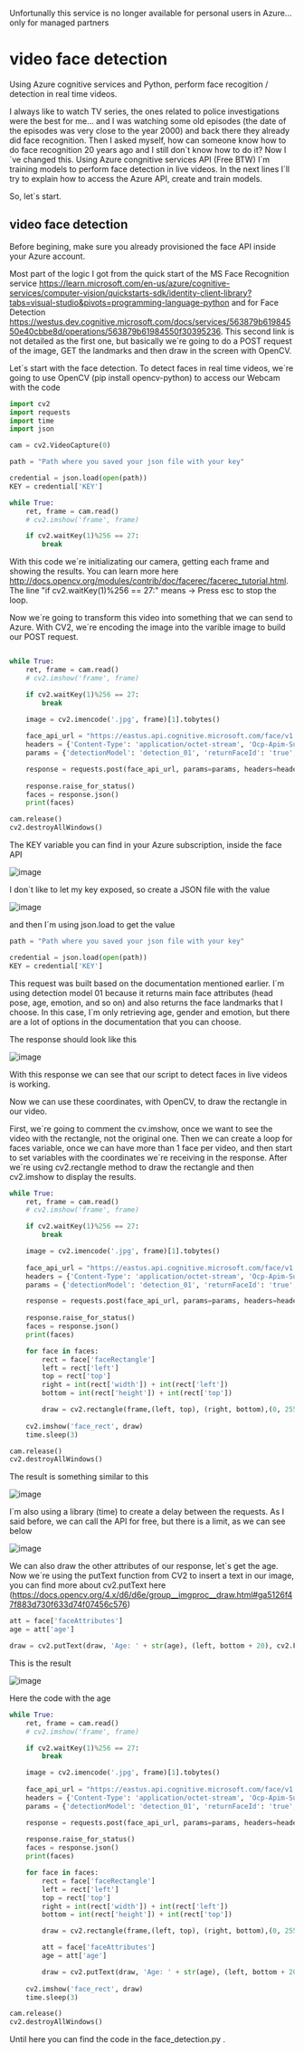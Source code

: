 Unfortunally this service is no longer available for personal users in Azure... only for managed partners

# video face detection
Using Azure cognitive services and Python, perform face recogition / detection in real time videos.

  I always like to watch TV series, the ones related to police investigations were the best for me... and I was watching some old episodes (the date of the episodes was very close to the year 2000) and back there they already did face recognition. Then I asked myself, how can someone know how to do face recognition 20 years ago and I still don´t know how to do it? Now I´ve changed this. Using Azure congnitive services API (Free BTW) I´m training models to perform face detection  in live videos. In the next lines I´ll try to explain how to access the Azure API, create and train models. 
  
  So, let´s start.

## video face detection
  Before begining, make sure you already provisioned the face API inside your Azure account.

  Most part of the logic I got from the quick start of the MS Face Recognition service <https://learn.microsoft.com/en-us/azure/cognitive-services/computer-vision/quickstarts-sdk/identity-client-library?tabs=visual-studio&pivots=programming-language-python> and for Face Detection <https://westus.dev.cognitive.microsoft.com/docs/services/563879b61984550e40cbbe8d/operations/563879b61984550f30395236>. This second link is not detailed as the first one, but basically we´re going to do a POST request of the image, GET the landmarks and then draw in the screen with OpenCV.

  Let´s start with the face detection. To detect faces in real time videos, we´re going to use OpenCV (pip install opencv-python) to access our Webcam with the code

```Python
import cv2
import requests
import time
import json

cam = cv2.VideoCapture(0)

path = "Path where you saved your json file with your key"

credential = json.load(open(path))
KEY = credential['KEY']

while True:
    ret, frame = cam.read()
    # cv2.imshow('frame', frame)

    if cv2.waitKey(1)%256 == 27:
        break
```

  With this code we´re initializating our camera, getting each frame and showing the results. You can learn more here <http://docs.opencv.org/modules/contrib/doc/facerec/facerec_tutorial.html>. The line "if cv2.waitKey(1)%256 == 27:" means -> Press esc to stop the loop.

  Now we´re going to transform this video into something that we can send to Azure. With CV2, we´re encoding the image into the varible image to build our POST request.

```Python

while True:
    ret, frame = cam.read()
    # cv2.imshow('frame', frame)

    if cv2.waitKey(1)%256 == 27:
        break

    image = cv2.imencode('.jpg', frame)[1].tobytes()
    
    face_api_url = "https://eastus.api.cognitive.microsoft.com/face/v1.0/detect"
    headers = {'Content-Type': 'application/octet-stream', 'Ocp-Apim-Subscription-Key': KEY}
    params = {'detectionModel': 'detection_01', 'returnFaceId': 'true', 'returnFaceRectangle': 'true', 'returnFaceAttributes': 'age, gender, emotion'}

    response = requests.post(face_api_url, params=params, headers=headers, data=image)
    
    response.raise_for_status()
    faces = response.json()
    print(faces)

cam.release()
cv2.destroyAllWindows()
```

The KEY variable you can find in your Azure subscription, inside the face API

![image](https://user-images.githubusercontent.com/58055908/210178831-edfafa89-d46c-4953-81d8-5c83fb2e631e.png)

  I don´t like to let my key exposed, so create a JSON file with the value 
  
  ![image](https://user-images.githubusercontent.com/58055908/210180123-bb752be0-64b0-455e-82a2-8528e7fd0ad9.png)

  and then I´m using json.load to get the value
  
```Python
path = "Path where you saved your json file with your key"

credential = json.load(open(path))
KEY = credential['KEY']
```


  This request was built based on the documentation mentioned earlier. I´m using detection model 01 because it returns main face attributes (head pose, age, emotion, and so on) and also returns the face landmarks that I choose. In this case, I´m only retrieving age, gender and emotion, but there are a lot of options in the documentation that you can choose.
  
  The response should look like this 
  
  ![image](https://user-images.githubusercontent.com/58055908/210121144-79fed0e5-252c-4653-b635-884fd0fc1271.png)
  
  With this response we can see that our script to detect faces in live videos is working. 
  
  Now we can use these coordinates, with OpenCV, to draw the rectangle in our video.
  
  First, we´re going to comment the cv.imshow, once we want to see the video with the rectangle, not the original one. Then we can create a loop for faces variable, once we can have more than 1 face per video, and then start to set variables with the coordinates we´re receiving in the response. After we´re using cv2.rectangle method to draw the rectangle and then cv2.imshow to display the results. 
  
```Python
while True:
    ret, frame = cam.read()
    # cv2.imshow('frame', frame)

    if cv2.waitKey(1)%256 == 27:
        break

    image = cv2.imencode('.jpg', frame)[1].tobytes()
    
    face_api_url = "https://eastus.api.cognitive.microsoft.com/face/v1.0/detect"
    headers = {'Content-Type': 'application/octet-stream', 'Ocp-Apim-Subscription-Key': KEY}
    params = {'detectionModel': 'detection_01', 'returnFaceId': 'true', 'returnFaceRectangle': 'true', 'returnFaceAttributes': 'age, gender, emotion'}

    response = requests.post(face_api_url, params=params, headers=headers, data=image)
    
    response.raise_for_status()
    faces = response.json()
    print(faces)

    for face in faces:
        rect = face['faceRectangle']
        left = rect['left']
        top = rect['top']
        right = int(rect['width']) + int(rect['left'])
        bottom = int(rect['height']) + int(rect['top'])

        draw = cv2.rectangle(frame,(left, top), (right, bottom),(0, 255, 0), 3)
       
    cv2.imshow('face_rect', draw)
    time.sleep(3)

cam.release()
cv2.destroyAllWindows()
```
  
The result is something similar to this

![image](https://user-images.githubusercontent.com/58055908/210179678-e1292eb7-5f37-46a1-888a-ff17caf45f35.png)

I´m also using a library (time) to create a delay between the requests. As I said before, we can call the API for free, but there is a limit, as we can see below

![image](https://user-images.githubusercontent.com/58055908/210179862-d440102d-26c4-45aa-b70e-912f914e1957.png)

We can also draw the other attributes of our response, let´s get the age. Now we´re using the putText function from CV2 to insert a text in our image, you can find more about cv2.putText here (https://docs.opencv.org/4.x/d6/d6e/group__imgproc__draw.html#ga5126f47f883d730f633d74f07456c576) 

```Python
att = face['faceAttributes']
age = att['age']

draw = cv2.putText(draw, 'Age: ' + str(age), (left, bottom + 20), cv2.FONT_HERSHEY_TRIPLEX, 0.5, (0, 0, 255), 1, cv2.LINE_AA)
 ```


This is  the result

![image](https://user-images.githubusercontent.com/58055908/211224038-852038b3-8270-40a3-bd6a-4536a19d3606.png)

Here the code with the age

```Python
while True:
    ret, frame = cam.read()
    # cv2.imshow('frame', frame)

    if cv2.waitKey(1)%256 == 27:
        break

    image = cv2.imencode('.jpg', frame)[1].tobytes()
    
    face_api_url = "https://eastus.api.cognitive.microsoft.com/face/v1.0/detect"
    headers = {'Content-Type': 'application/octet-stream', 'Ocp-Apim-Subscription-Key': KEY}
    params = {'detectionModel': 'detection_01', 'returnFaceId': 'true', 'returnFaceRectangle': 'true', 'returnFaceAttributes': 'age, gender, emotion'}

    response = requests.post(face_api_url, params=params, headers=headers, data=image)
    
    response.raise_for_status()
    faces = response.json()
    print(faces)

    for face in faces:
        rect = face['faceRectangle']
        left = rect['left']
        top = rect['top']
        right = int(rect['width']) + int(rect['left'])
        bottom = int(rect['height']) + int(rect['top'])

        draw = cv2.rectangle(frame,(left, top), (right, bottom),(0, 255, 0), 3)

        att = face['faceAttributes']
        age = att['age']

        draw = cv2.putText(draw, 'Age: ' + str(age), (left, bottom + 20), cv2.FONT_HERSHEY_TRIPLEX, 0.5, (0, 0, 255), 1, cv2.LINE_AA)
        
    cv2.imshow('face_rect', draw)
    time.sleep(3)

cam.release()
cv2.destroyAllWindows()
```

Until here you can find the code in the face_detection.py .
